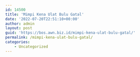```yaml
---
id: 14500
title: 'Mimpi Kena Ulat Bulu Gatal'
date: '2022-07-20T22:51:10+00:00'
author: admin
layout: post
guid: 'https://bos.awn.biz.id/mimpi-kena-ulat-bulu-gatal/'
permalink: /mimpi-kena-ulat-bulu-gatal/
categories:
    - Uncategorized
---
```



